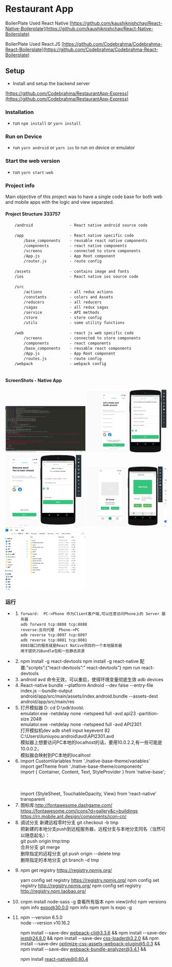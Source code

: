 # Restaurant App

BoilerPlate Used React Native [https://github.com/kaushiknishchay/React-Native-Boilerplate](https://github.com/kaushiknishchay/React-Native-Boilerplate)

BoilerPlate Used React.JS [https://github.com/Codebrahma/Codebrahma-React-Boilerplate](https://github.com/Codebrahma/Codebrahma-React-Boilerplate)

## Setup

- Install and  setup the backend server
 
[https://github.com/Codebrahma/RestaurantApp-Express](https://github.com/Codebrahma/RestaurantApp-Express)

### Installation

- run `npm install` or `yarn install`

### Run on Device

- run `yarn android` or `yarn ios` to run on device or emulator

### Start the web version

- run `yarn start:web`

### Project info


Main objective of this project was to have a single code base for both 
web and mobile apps with the logic and view separated.

#### Project Structure    333757

```
    /android                - React native android source code
    
    /app                    - React native specific code
        /base_components    - reusable react native components
        /components         - react native components
        /screens            - connected to store components
        /App.js             - App Root component
        /router.js          - route config
        
    /assets                 - contains image and fonts
    /ios                    - React native ios source code
    
    /src
        /actions            - all redux actions
        /constants          - colors and Assets
        /reducers           - all reducers
        /sagas              - all redux sagas  
        /service            - API methods
        /store              - store config
        /utils              - some utility functions

    /web                    - react js web specific code
        /screens            - connected to store components
        /components         - react components
        /base_components    - reusable react components
        /App.js             - App Root component
        /routes.js          - route config
    /webpack                - webpack config
    
```

#### ScreenShots - Native App
<img src="screenshots/debug.png" data-canonical-src="screenshots/debug.png" width="250" />
<img src="screenshots/11.png" data-canonical-src="screenshots/11.png" width="250" />
<img src="screenshots/12.png" data-canonical-src="screenshots/12.png" width="250" />
<img src="screenshots/13.png" data-canonical-src="./screenshots/13.png" width="250" />
<img src="screenshots/npm.png" data-canonical-src="./screenshots/npm.png" width="250" />


### 运行
- 1.	 forward:  PC->Phone 作为Client客户端,可以任意访问Phone上的 Server 服务器  
         adb forward tcp:8888 tcp:8888
         reverse:反向代理  Phone->PC  
         adb reverse tcp:8097 tcp:8097  
         adb reverse tcp:8081 tcp:8081
         8081端口的服务就是React Native项目的一个本地服务器
         用于提供JSBundle包和一些静态资源

- 2.	npm install -g react-devtools      npm install -g   react-native
        配置:”scripts”:{“react-devtools”:” react-devtools”}
        npm  run react-devtools

- 3.	android avd  命令无效，可以重启，使得环境变量彻底生效
        adb devices

- 4.    React-native bundle --platform Android --dev false --entry-file index.js --bundle-output android/app/src/main/assets/index.android.bundle --assets-dest android/app/src/main/res

- 5.	打开模拟器
        D: 
        cd D:\sdk\tools\          
        emulator.exe -netdelay  none  -netspeed full -avd api23  -partition-size 2048   
        emulator.exe -netdelay  none  -netspeed full -avd API2301   
        打开模拟机dev       adb shell input keyevent 82              
        C:\Users\liuniuyou\.android\avd\API2301.avd  
        模拟器上想要访问PC本地的localhost的话，要用10.0.2.2,有一些可能是10.0.0.2，  
        模拟器会映射到PC本地的localhost  

- 6. import CustomVariables from './native-base-theme/variables'  
     import getTheme from  './native-base-theme/components'  
     import { Container, Content, Text, StyleProvider } from 'native-base';  
     <StyleProvider style={getTheme(material)}>     
     <StyleProvider style={getTheme(CustomVariables)}>  
     </StyleProvider>  
     import {StyleSheet, TouchableOpacity, View} from 'react-native'  
     transparent
  
- 7. 图标库:http://fontawesome.dashgame.com/     
     https://fontawesome.com/icons?d=gallery&c=buildings    
     https://rn.mobile.ant.design/components/icon-cn/          
 
- 8. 调试分支 新建远程零时分支 git checkout -b tmp    
     把新建的本地分支push到远程服务器，远程分支与本地分支同名（当然可以随意起名）：   
     git push origin tmp:tmp    
     合并分支  git merge   
     删除指定的远程分支  git push origin --delete tmp  
     删除指定的本地分支  git branch -d  tmp

- 9.  npm get registry
      https://registry.npmjs.org/
        
      yarn config set registry  https://registry.npmjs.org/
      npm config set registry http://registry.npmjs.org/
      npm config set registry http://registry.npm.taobao.org/
    
- 10. cnpm install node-sass -g
      查看所有版本  npm view(info) npm versions
      npm info expo@30.0.0
      npm info  npm 
      npm  ls  expo -g
      
      
- 11.  npm --version   6.5.0    
       node --version  v10.16.2
   
       npm install --save-dev webpack-cli@3.3.6 &&
       npm install --save-dev jest@24.8.0 && 
       npm install --save-dev css-loader@3.2.0 && 
       npm install --save-dev optimize-css-assets-webpack-plugin@5.0.3 && 
       npm install --save-dev webpack-bundle-analyzer@3.4.1 &&
       
       npm install react-native@0.60.4
       
       <Scene
           key="welcomeScreen"
           component={WelcomeScreen}
       />
       
       <Scene
               key="Reward"
               component={RewardScreen}
               title="Reward"
               icon={RewardIcon}
       />
       
       
       









